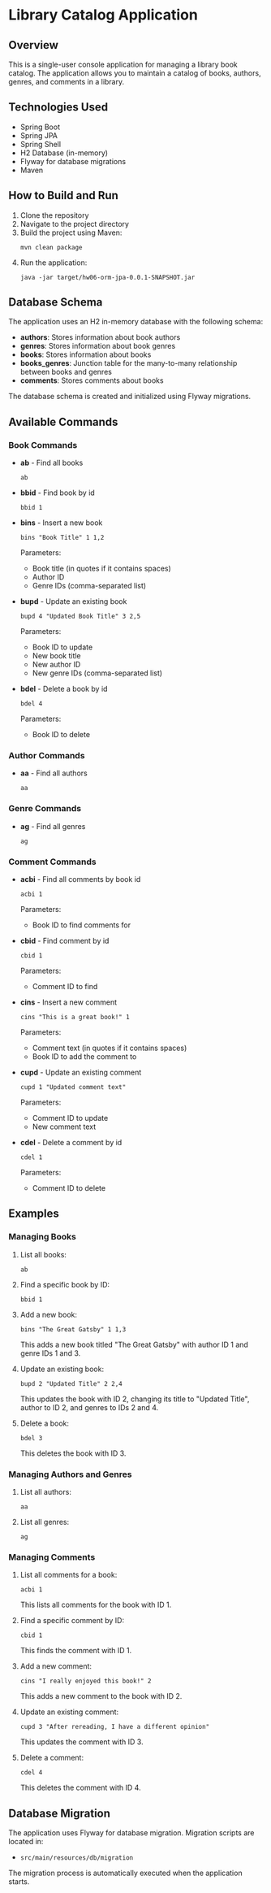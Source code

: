 # Library Catalog Application

## Overview
This is a single-user console application for managing a library book catalog. The application allows you to maintain a catalog of books, authors, genres, and comments in a library.

## Technologies Used
- Spring Boot
- Spring JPA
- Spring Shell
- H2 Database (in-memory)
- Flyway for database migrations
- Maven

## How to Build and Run
1. Clone the repository
2. Navigate to the project directory
3. Build the project using Maven:
   ```
   mvn clean package
   ```
4. Run the application:
   ```
   java -jar target/hw06-orm-jpa-0.0.1-SNAPSHOT.jar
   ```

## Database Schema
The application uses an H2 in-memory database with the following schema:
- **authors**: Stores information about book authors
- **genres**: Stores information about book genres
- **books**: Stores information about books
- **books_genres**: Junction table for the many-to-many relationship between books and genres
- **comments**: Stores comments about books

The database schema is created and initialized using Flyway migrations.

## Available Commands

### Book Commands
- **ab** - Find all books
  ```
  ab
  ```

- **bbid** - Find book by id
  ```
  bbid 1
  ```

- **bins** - Insert a new book
  ```
  bins "Book Title" 1 1,2
  ```
  Parameters:
  - Book title (in quotes if it contains spaces)
  - Author ID
  - Genre IDs (comma-separated list)

- **bupd** - Update an existing book
  ```
  bupd 4 "Updated Book Title" 3 2,5
  ```
  Parameters:
  - Book ID to update
  - New book title
  - New author ID
  - New genre IDs (comma-separated list)

- **bdel** - Delete a book by id
  ```
  bdel 4
  ```
  Parameters:
  - Book ID to delete

### Author Commands
- **aa** - Find all authors
  ```
  aa
  ```

### Genre Commands
- **ag** - Find all genres
  ```
  ag
  ```

### Comment Commands
- **acbi** - Find all comments by book id
  ```
  acbi 1
  ```
  Parameters:
  - Book ID to find comments for

- **cbid** - Find comment by id
  ```
  cbid 1
  ```
  Parameters:
  - Comment ID to find

- **cins** - Insert a new comment
  ```
  cins "This is a great book!" 1
  ```
  Parameters:
  - Comment text (in quotes if it contains spaces)
  - Book ID to add the comment to

- **cupd** - Update an existing comment
  ```
  cupd 1 "Updated comment text"
  ```
  Parameters:
  - Comment ID to update
  - New comment text

- **cdel** - Delete a comment by id
  ```
  cdel 1
  ```
  Parameters:
  - Comment ID to delete

## Examples

### Managing Books
1. List all books:
   ```
   ab
   ```

2. Find a specific book by ID:
   ```
   bbid 1
   ```

3. Add a new book:
   ```
   bins "The Great Gatsby" 1 1,3
   ```
   This adds a new book titled "The Great Gatsby" with author ID 1 and genre IDs 1 and 3.

4. Update an existing book:
   ```
   bupd 2 "Updated Title" 2 2,4
   ```
   This updates the book with ID 2, changing its title to "Updated Title", author to ID 2, and genres to IDs 2 and 4.

5. Delete a book:
   ```
   bdel 3
   ```
   This deletes the book with ID 3.

### Managing Authors and Genres
1. List all authors:
   ```
   aa
   ```

2. List all genres:
   ```
   ag
   ```

### Managing Comments
1. List all comments for a book:
   ```
   acbi 1
   ```
   This lists all comments for the book with ID 1.

2. Find a specific comment by ID:
   ```
   cbid 1
   ```
   This finds the comment with ID 1.

3. Add a new comment:
   ```
   cins "I really enjoyed this book!" 2
   ```
   This adds a new comment to the book with ID 2.

4. Update an existing comment:
   ```
   cupd 3 "After rereading, I have a different opinion"
   ```
   This updates the comment with ID 3.

5. Delete a comment:
   ```
   cdel 4
   ```
   This deletes the comment with ID 4.

## Database Migration
The application uses Flyway for database migration. Migration scripts are located in:
- `src/main/resources/db/migration`

The migration process is automatically executed when the application starts.
